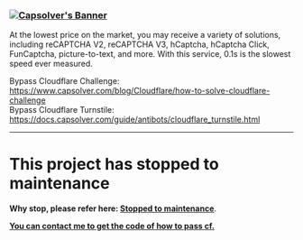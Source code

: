 <h3>
        <a href="https://www.capsolver.com/">
            <img src="https://cdn.discordapp.com/attachments/1105172394655625306/1105180101802471575/20221207-160749.gif" alt="Capsolver's Banner">
        </a>
</h3>
At the lowest price on the market, you may receive a variety of solutions, including reCAPTCHA V2, reCAPTCHA V3, hCaptcha, hCaptcha Click, FunCaptcha, picture-to-text, and more. With this service, 0.1s is the slowest speed ever measured.

Bypass Cloudflare Challenge: https://www.capsolver.com/blog/Cloudflare/how-to-solve-cloudflare-challenge        
Bypass Cloudflare Turnstile: https://docs.capsolver.com/guide/antibots/cloudflare_turnstile.html
<hr>

# This project has stopped to maintenance
**Why stop, please refer here: [Stopped to maintenance](https://github.com/vvanglro/cf-clearance/issues/58)**.

**[You can contact me to get the code of how to pass cf.](https://github.com/vvanglro/cf-clearance/issues/58#issuecomment-1659865076)**
